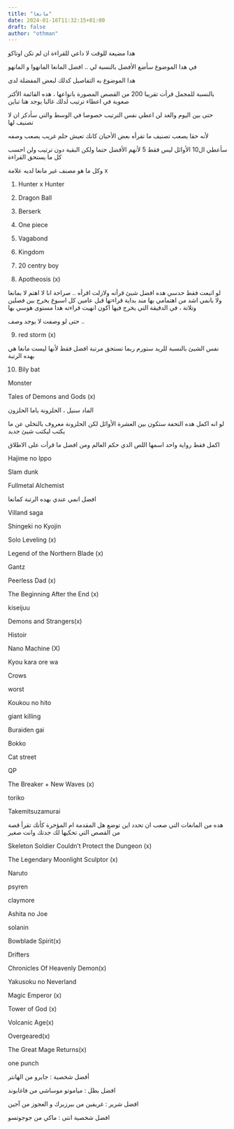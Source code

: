 ```yaml
---
title: "مانغا"
date: 2024-01-16T11:32:15+01:00
draft: false
author: "othman"
---
```


هدا مضيعة للوقت لا داعي للقراءة ان لم تكن اوتاكو

في هدا الموضوع سأضع الأفضل بالنسبة لي .. افضل المانغا المانهوا و المانهو

هدا الموضوع به التفاصيل كدلك لبعض المفضلة لدي

بالنسبة للمجمل قرأت تقريبا 200 من القصص المصورة بانواعها ، هده القائمة الأكتر صعوبة في اعطاء ترتيب لدلك غالبا يوجد هنا تباين

حتى بين اليوم والغد لن اعطي نفس الترتيب خصوصا في الوسط والتي سأدكر ان لا تصنيف لها

لأنه حقا يصعب تصنيف ما تقرأه بعض الأحيان كانك تعيش حلم غريب يصعب وصفه

سأعطي ال10 الأوائل ليس فقط 5 لأنهم الأفضل حتما ولكن البقية دون ترتيب ولن احسب كل ما يستحق القراءة

وكل ما هو مصنف غير مانغا لديه علامة
x

1. Hunter x Hunter

2. Dragon Ball

3. Berserk

4. One piece

5. Vagabond

6. Kingdom

7. 20 centry boy

8. Apotheosis (x)

لو اتبعت فقط حدسي هده افضل شيئ قرأته ولازلت اقرأه .. صراحة انا لا اهتم لا بمانغا ولا بانمي اشد من اهتمامي بها مند بداية قراءتها قبل عامين
كل اسبوع يخرج بين فصلين وتلاتة ، في الدقيقة التي يخرج فيها اكون انهيت قراءته هدا مستوى هوسي بها

حتى لو وصفت لا يوجد وصف ..

9. red storm (x)

نفس الشيئ بالنسبة للريد ستورم ربما تستحق مرتبة افضل فقط لأنها ليست مانغا هي بهده الرتبة

10. Bily bat

Monster

Tales of Demons and Gods (x)

الماد سنيل ، الحلزونة ياما الحلزون

لو انه اكمل هده التحفة ستكون بين العشرة الأوائل لكن الحلزونة معروف بالتخلي عن ما يكتب ليكتب شيئ جديد

اكمل فقط رواية واحد اسمها اللص الدي حكم العالم ومن افضل ما قرأت على الاطلاق

Hajime no Ippo

Slam dunk

Fullmetal Alchemist

افضل انمي عندي بهده الرتبة كمانغا

Villand saga

Shingeki no Kyojin

Solo Leveling (x)

Legend of the Northern Blade (x)

Gantz

Peerless Dad (x)

The Beginning After the End (x)

kiseijuu

Demons and Strangers(x)

Histoir

Nano Machine (X)

Kyou kara ore wa

Crows

worst

Koukou no hito

giant killing

Buraiden gai

Bokko

Cat street

QP

The Breaker + New Waves (x)

toriko

Takemitsuzamurai

هده من المانغات التي صعب ان تحدد اين توضع هل المقدمة ام المؤخرة كأنك تقرأ قصة من القصص التي تحكيها لك جدتك وانت صغير

Skeleton Soldier Couldn’t Protect the Dungeon (x)

The Legendary Moonlight Sculptor (x)

Naruto

psyren

claymore

Ashita no Joe

solanin

Bowblade Spirit(x)

Drifters

Chronicles Of Heavenly Demon(x)

Yakusoku no Neverland

Magic Emperor (x)

Tower of God (x)

Volcanic Age(x)

Overgeared(x)

The Great Mage Returns(x)

one punch

أفضل شخصية : جايرو من الهانتر

افضل بطل : مياموتو موساشي من فاغابوند

افضل شرير : غريفين من بيرزيرك و العجوز من آجين

افضل شخصية انتى : ماكي من جوجوتسو
